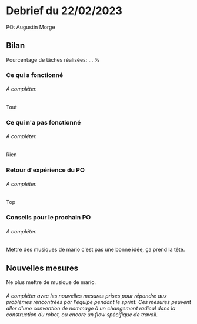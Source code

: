 # Debrief du 22/02/2023

PO: Augustin Morge


## Bilan

Pourcentage de tâches réalisées: ... %

### Ce qui a fonctionné

###### A compléter.

  Tout

### Ce qui n'a pas fonctionné

###### A compléter.

  Rien

### Retour d'expérience du PO

###### A compléter.

  Top
### Conseils pour le prochain PO

###### A compléter.


  Mettre des musiques de mario c'est pas une bonne idée, ça prend la tête.

## Nouvelles mesures
  Ne plus mettre de musique de mario.
  
###### A compléter avec les nouvelles mesures prises pour répondre aux problèmes rencontrées par l'équipe pendant le sprint. Ces mesures peuvent aller d'une convention de nommage à un changement radical dans la construction du robot, ou encore un flow spécifique de travail.
